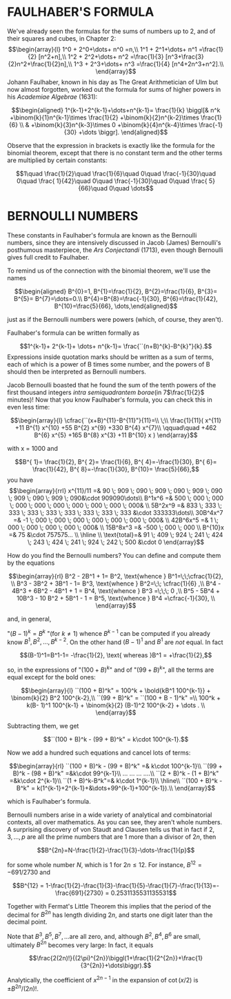 # FAULHABER'S FORMULA

We've already seen the formulas for the sums of numbers up to $2$, and
of their squares and cubes, in Chapter 2: $$\begin{array}{l}
        1^0 + 2^0+\dots+ n^0 =n,\\
        1^1 + 2^1+\dots+ n^1 =\frac{1}{2} [n^2+n],\\
        1^2 + 2^2+\dots+ n^2 =\frac{1}{3} [n^3+\frac{3}{2}n^2+\frac{1}{2}n],\\
        1^3 + 2^3+\dots+ n^3 =\frac{1}{4} [n^4+2n^3+n^2].\\
    \end{array}$$ Johann Faulhaber, known in his day as The Great
Arithmetician of Ulm but now almost forgotten, worked out the formula
for sums of higher powers in his *Academiae Algebrae* (1631):

$$\begin{aligned}
        1^{k-1}+2^{k-1}+\dots+n^{k-1}= 
        \frac{1}{k}
        \biggl[&
            n^k
            +\binom{k}{1}n^{k-1}\times \frac{1}{2}
            +\binom{k}{2}n^{k-2}\times \frac{1}{6}
            \\ &
            +\binom{k}{3}n^{k-3}\times 0
            +\binom{k}{4}n^{k-4}\times \frac{-1}{30}
            +\dots
            \biggr].
    \end{aligned}$$

Observe that the expression in brackets is exactly like the formula for
the binomial theorem, except that there is no constant term and the
other terms are multiplied by certain constants:

$$1\quad
    \frac{1}{2}\quad
    \frac{1}{6}\quad
    0\quad    \frac{-1}{30}\quad
    0\quad    \frac{ 1}{42}\quad
    0\quad    \frac{-1}{30}\quad
    0\quad    \frac{ 5}{66}\quad
    0\quad    \dots$$

# BERNOULLI NUMBERS

These constants in Faulhaber's formula are known as the Bernoulli
numbers, since they are intensively discussed in Jacob (James)
Bernoulli's posthumous masterpiece, the *Ars Conjectandi* (1713), even
though Bernoulli gives full credit to Faulhaber.

To remind us of the connection with the binomial theorem, we'll use the
names

$$\begin{aligned}
    B^{0}=1,
    B^{1}=\frac{1}{2},
    B^{2}=\frac{1}{6},
    B^{3}=    B^{5}=    B^{7}=\dots=0.\\
    B^{4}=B^{8}=\frac{-1}{30},
    B^{6}=\frac{1}{42},
    B^{10}=\frac{5}{66},
    \dots,\end{aligned}$$

just as if the Bernoulli numbers were powers (which, of course, they
aren't).

Faulhaber's formula can be written formally as

$$1^{k-1}+
    2^{k-1}+
    \dots+
    n^{k-1}=
    \frac{``(n+B)^{k}-B^{k}"}{k}.$$ Expressions inside quotation marks
should be written as a sum of terms, each of which is a power of B times
some number, and the powers of B should then be interpreted as Bernoulli
numbers.

Jacob Bernoulli boasted that he found the sum of the tenth powers of the
first thousand integers *intra semiquadrantem borae*(in 7$\frac{1}{2}$
minutes)! Now that you know Faulhaber's formula, you can check this in
even less time:

$$\begin{array}{l}
        \cfrac{``(x+B)^{11}-B^{11}"}{11}=\\
        \;\\
        \frac{1}{11}(
            x^{11}
            +11 B^{1} x^{10}
            +55 B^{2} x^{9}
            +330 B^{4} x^{7}\\ \qquad\quad
            +462 B^{6} x^{5}
            +165 B^{8} x^{3}
            +11 B^{10} x
            )
    \end{array}$$

with x = 1000 and

$$B^{ 1}= \frac{1}{2},
    B^{ 2}= \frac{1}{6},
    B^{ 4}=-\frac{1}{30},
    B^{ 6}= \frac{1}{42},
    B^{ 8}=-\frac{1}{30},
    B^{10}= \frac{5}{66},$$ you have $$\begin{array}{rrl}
        x^{11}/11 =& 90 \; 909 \; 090 \; 909 \; 090 \; 909 \; 090 \; 909 \; 090 \; 909 \; 090&\cdot  909090\dots\\
        B^1x^6 =& 500 \; 000 \; 000 \; 000 \; 000 \; 000 \; 000 \; 000 \; 000 \; 000& \\
        5B^2x^9 =& 833 \; 333 \; 333 \; 333 \; 333 \; 333 \; 333 \; 333 \; 333 &\cdot  333333\dots\\
        30B^4x^7 =& -1 \; 000 \; 000 \; 000 \; 000 \; 000 \; 000 \; 000& \\
        42B^6x^5 =& 1 \; 000 \; 000 \; 000 \; 000 \; 000& \\
        15B^8x^3 =& -500 \; 000 \; 000 \\
        B^{10}x =& 75 &\cdot 757575...      \\  
        \hline \\
        \text{total}=& 91 \; 409 \; 924 \; 241 \; 424 \; 243 \; 424 \; 241 \; 924 \; 242 \; 500 &\cdot  0
    \end{array}$$

How do you find the Bernoulli numbers? You can define and compute them
by the equations

$$\begin{array}{rl}
        B^2 - 2B^1 + 1= B^2, \text{whence  } B^1=\;\;\cfrac{1}{2}, \\
        B^3 - 3B^2 + 3B^1 - 1= B^3, \text{whence  } B^2=\;\; \cfrac{1}{6} ,\\
        B^4 - 4B^3 + 6B^2 - 4B^1 + 1 = B^4, \text{whence  } B^3 =\;\;\; 0 ,\\
        B^5 - 5B^4 + 10B^3 - 10 B^2 + 5B^1 - 1 = B^5, \text{whence  } B^4 =\cfrac{-1}{30}, \\
    \end{array}$$

and, in general,

"$(B - 1)^k = B^k$ "(for $k \neq 1$) whence $B^{k-1}$ can be computed if
you already know $B^1, B^2,\dots, B^{k-2}$. On the other hand $(B-1)^1$
and $B^1$ are *not* equal. In fact

$$(B-1)^1=B^1-1= -\frac{1}{2}, \text{  whereas }B^1 = +\frac{1}{2},$$

so, in the expressions of "$(100 + B)^k$" and of "$(99 + B)^k$", all the
terms are equal except for the bold ones:

$$\begin{array}{l}
    ``(100 + B)^k" = 100^k + \bold{kB^1 100^{k-1}} + \binom{k}{2} B^2 100^{k-2},\\
    ``(99 + B)^k" = ``(100 + B - 1)^k" =\\
    100^k + k(B- 1)^1 100^{k-1} + \binom{k}{2} (B-1)^2 100^{k-2} + \dots . \\
\end{array}$$

Subtracting them, we get

$$``(100 + B)^k - (99 + B)^k" = k\cdot 100^{k-1}.$$

Now we add a hundred such equations and cancel lots of terms:

$$\begin{array}{rl}
        ``(100 + B)^k - (99 + B)^k" =& k\cdot 100^{k-1}\\
        ``(99 + B)^k - (98 + B)^k" =&k\cdot 99^{k-1}\\
        ... ... ... ....\\
        ``(2 + B)^k - (1 + B)^k" =&k\cdot 2^{k-1}\\
        ``(1 + B)^k-B^k"=& k\cdot 1^{k-1}\\
        \hline\\
        ``(100 + B)^k - B^k" = k(1^{k-1}+2^{k-1}+&\dots+99^{k-1}+100^{k-1}).\\
    \end{array}$$

which is Faulhaber's formula.

Bernoulli numbers arise in a wide variety of analytical and
combinatorial contexts, all over mathematics. As you can see, they
aren't whole numbers. A surprising discovery of von Staudt and Clausen
tells us that in fact if $2, 3,..., p$ are all the prime numbers that
are $1$ more than a divisor of $2n$, then

$$B^{2n}=N-\frac{1}{2}-\frac{1}{3}-\dots-\frac{1}{p}$$

for some whole number $N$, which is $1$ for $2n \leqslant 12$. For
instance, $B^{12}= -691/2730$ and

$$B^{12} = 1-\frac{1}{2}-\frac{1}{3}-\frac{1}{5}-\frac{1}{7}-\frac{1}{13}=-\frac{691}{2730} = 0.2531135531135531$$

Together with Fermat's Little Theorem this implies that the period of
the decimal for $B^{2n}$ has length dividing $2n$, and starts one digit
later than the decimal point.

Note that $B^3, B^5, B^7,\dots$are all zero, and, although
$B^2, B^4, B^6$ are small, ultimately $B^{2n}$ becomes very large: In
fact, it equals

$$\frac{2(2n)!}{(2\pi)^{2n}}\biggl(1+\frac{1}{2^{2n}}+\frac{1}{3^{2n}}+\dots\biggr).$$

Analytically, the coefficient of $x^{2n-1}$ in the expansion of
$\cot(x/2)$ is $\pm B^{2n}/(2n)!$.
